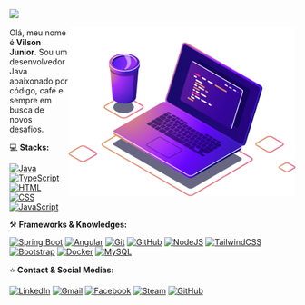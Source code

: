![](https://komarev.com/ghpvc/?username=villson-junior&color=006bed)

<img src="https://raw.githubusercontent.com/villson-junior/villson-junior/refs/heads/version-01/images/code-with-coffee.png" alt="code with coffee" min-width="400px" max-width="400px" width="400px" align="right">

<p align="left"> 
  Olá, meu nome é <b>Vilson Junior</b>. Sou um desenvolvedor Java apaixonado por código, café e sempre em busca de novos desafios. 
</p>

<p align="left">
  
 💻 **Stacks:**
</p>

<p align="left">

 [![Java](https://img.shields.io/badge/-Java-fff?style=flat&logo=openjdk&logoColor=red)](#)
 [![TypeScript](https://img.shields.io/badge/TypeScript-3178C6?logo=typescript&logoColor=fff)](#)
 [![HTML](https://img.shields.io/badge/HTML-%23E34F26.svg?logo=html5&logoColor=white)](#)
 [![CSS](https://img.shields.io/badge/CSS-1572B6?logo=css3&logoColor=fff)](#)
 [![JavaScript](https://img.shields.io/badge/JavaScript-F7DF1E?logo=javascript&logoColor=000)](#)
</p>

<p align="left">
  
  ⚒️ **Frameworks & Knowledges:**
</p>

<p align="left">
  
  [![Spring Boot](https://img.shields.io/badge/Spring%20Boot-6DB33F?logo=springboot&logoColor=fff)](#)
  [![Angular](https://img.shields.io/badge/Angular-%23DD0031.svg?logo=angular&logoColor=white)](#)
  [![Git](https://img.shields.io/badge/Git-F05032?logo=git&logoColor=fff)](#)
  [![GitHub](https://img.shields.io/badge/GitHub-%23121011.svg?logo=github&logoColor=white)](#)
  [![NodeJS](https://img.shields.io/badge/Node.js-6DA55F?logo=node.js&logoColor=white)](#)
  [![TailwindCSS](https://img.shields.io/badge/Tailwind%20CSS-%2338B2AC.svg?logo=tailwind-css&logoColor=white)](#)
  [![Bootstrap](https://img.shields.io/badge/Bootstrap-7952B3?logo=bootstrap&logoColor=fff)](#)
  [![Docker](https://img.shields.io/badge/Docker-2496ED?logo=docker&logoColor=fff)](#)
  [![MySQL](https://img.shields.io/badge/MySQL-4479A1?logo=mysql&logoColor=fff)](#)
</p>

<p align="left">
  
  ⭐ **Contact & Social Medias:**
</p>

<p align="left">

  [![LinkedIn](https://custom-icon-badges.demolab.com/badge/LinkedIn-0A66C2?logo=linkedin-white&logoColor=fff)](https://www.linkedin.com/in/villsonjunior)
  [![Gmail](https://img.shields.io/badge/Gmail-D14836?logo=gmail&logoColor=white)](mailto:villsonjr@gmail.com)
  [![Facebook](https://img.shields.io/badge/Facebook-%231877F2.svg?logo=Facebook&logoColor=white)](https://www.facebook.com/villsonjr)
  [![Steam](https://img.shields.io/badge/Steam-%23121011.svg?logo=steam&logoColor=white)](https://steamcommunity.com/id/mr_ulrick)
  [![GitHub](https://img.shields.io/github/followers/villson-junior?label=follow&style=social)](https://github.com/villson-junior)
</p>
